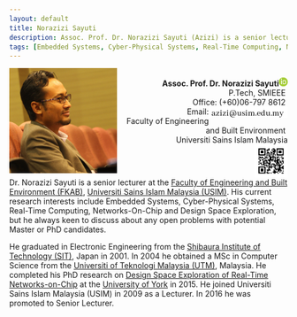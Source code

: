```yaml
---
layout: default
title: Norazizi Sayuti
description: Assoc. Prof. Dr. Norazizi Sayuti (Azizi) is a senior lecturer at the Faculty of Engineering and Built Environment, Universiti Sains Islam Malaysia (USIM). His current research interests include Embedded Systems, Cyber-Physical Systems, Real-Time Computing, Networks-On-Chip, Design Space Exploration.
tags: [Embedded Systems, Cyber-Physical Systems, Real-Time Computing, Networks-On-Chip, Design Space Exploration]
---
```


<div>
    <dl>
        <dt><img src="images/me2.jpg" width="195" height="190" align="left"></dt>
        <dd> 
			<div style="white-space: pre-wrap; text-align: right">
			<b>Assoc. Prof. Dr. Norazizi Sayuti</b><a href="https://orcid.org/0000-0002-1926-8491"><img src="images/orcid.gif"></a>
			P.Tech, SMIEEE &#10;Office: (+60)06-797 8612 &#10;Email:<img src="images/email.jpg" align="right">&#10;Faculty of Engineering and Built Environment &#10;Universiti Sains Islam Malaysia&#10;<img src="images/vcard.png" width="60" align="right">
			</div>
		</dd>
    </dl>     	
</div>

<p style="clear: both;"></p>
			
Dr. Norazizi Sayuti is a senior lecturer at the [Faculty of Engineering and Built Environment (FKAB)](https://fkab.usim.edu.my), [Universiti Sains Islam Malaysia (USIM)](https://usim.edu.my). His current research interests include Embedded Systems, Cyber-Physical Systems, Real-Time Computing, Networks-On-Chip and Design Space Exploration, but he always keen to discuss about any open problems with potential Master or PhD candidates.

He graduated in Electronic Engineering from the [Shibaura Institute of Technology (SIT)](https://www.shibaura-it.ac.jp/en), Japan in 2001. In 2004 he obtained a MSc in Computer Science from the [Universiti of Teknologi Malaysia (UTM)](https://kl.utm.my/), Malaysia. He completed his PhD research on [Design Space Exploration of Real-Time Networks-on-Chip](https://etheses.whiterose.ac.uk/8963/) at the [University of York](https://york.ac.uk) in 2015. He joined Universiti Sains Islam Malaysia (USIM) in 2009 as a Lecturer. In 2016 he was promoted to Senior Lecturer. 
